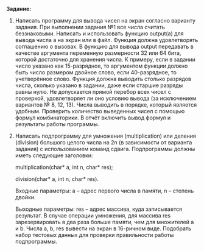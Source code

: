 **Задание:** 

1.  Написать программу для вывода чисел на экран согласно варианту задания. При выполнении задания №1 все числа считать беззнаковыми. Написать и использовать функцию output(a) для вывода числа a на экран или в файл. Функция должна удовлетворять соглашению о вызовах. В функцию для вывода output передавать в качестве аргумента переменную размерности 32 или 64 бита, которой достаточно для хранения числа. К примеру, если в задании число указано как 15-разрядное, то аргументом функции должно быть число размером двойное слово, если 40-разрядное, то учетверённое слово. Функция должна выводить столько разрядов числа, сколько указано в задании, даже если старшие разряды равны нулю. Не допускается прямой перебор всех чисел с проверкой, удовлетворяет ли оно условию вывода (за исключением вариантов № 8, 12, 13). Числа выводить в порядке, который является удобным. Проверить количество выведенных чисел с помощью формул комбинаторики. В отчёт включить вывод формул и результаты работы программы.

2. Написать подпрограмму для умножения (multiplication) или деления (division) большого целого числа на 2n (в зависимости от варианта задания) с использованием команд сдвига. Подпрограммы должны иметь следующие заголовки:

   multiplication(char* a, int n, char* res);

   division(char* a, int n, char* res).

   Входные параметры: a – адрес первого числа в памяти, n – степень двойки.

   Выходные параметры: res – адрес массива, куда записывается результат. В случае операции умножения, для массива res зарезервировать в два раза больше памяти, чем для множителей a и b. Числа a, b, res вывести на экран в 16-ричном виде. Подобрать набор тестовых данных для проверки правильности работы подпрограммы.